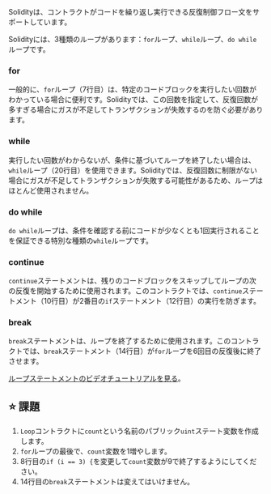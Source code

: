 Solidityは、コントラクトがコードを繰り返し実行できる反復制御フロー文をサポートしています。

Solidityには、3種類のループがあります：`for`ループ、`while`ループ、`do while`ループです。

### for
一般的に、`for`ループ（7行目）は、特定のコードブロックを実行したい回数がわかっている場合に便利です。Solidityでは、この回数を指定して、反復回数が多すぎる場合にガスが不足してトランザクションが失敗するのを防ぐ必要があります。

### while
実行したい回数がわからないが、条件に基づいてループを終了したい場合は、`while`ループ（20行目）を使用できます。Solidityでは、反復回数に制限がない場合にガスが不足してトランザクションが失敗する可能性があるため、ループはほとんど使用されません。

### do while
`do while`ループは、条件を確認する前にコードが少なくとも1回実行されることを保証できる特別な種類の`while`ループです。

### continue
`continue`ステートメントは、残りのコードブロックをスキップしてループの次の反復を開始するために使用されます。このコントラクトでは、`continue`ステートメント（10行目）が2番目の`if`ステートメント（12行目）の実行を防ぎます。

### break
`break`ステートメントは、ループを終了するために使用されます。このコントラクトでは、`break`ステートメント（14行目）が`for`ループを6回目の反復後に終了させます。

<a href="https://www.youtube.com/watch?v=SB705OK3bUg" target="_blank">ループステートメントのビデオチュートリアルを見る</a>。

## ⭐️ 課題
1. `Loop`コントラクトに`count`という名前のパブリック`uint`ステート変数を作成します。
2. `for`ループの最後で、`count`変数を1増やします。
3. 8行目の`if (i == 3) {`を変更して`count`変数が9で終了するようにしてください。
4. 14行目の`break`ステートメントは変えてはいけません。 